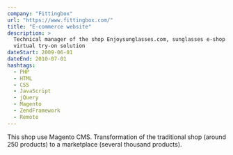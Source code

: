```yaml
---
company: "Fittingbox"
url: "https://www.fittingbox.com/"
title: "E-commerce website"
description: >
  Technical manager of the shop Enjoysunglasses.com, sunglasses e-shop with a
  virtual try-on solution
dateStart: 2009-06-01
dateEnd: 2010-07-01
hashtags:
  - PHP
  - HTML
  - CSS
  - JavaScript
  - jQuery
  - Magento
  - ZendFramework
  - Remote
---
```


This shop use Magento CMS. Transformation of the traditional shop (around 250
products) to a marketplace (several thousand products).
